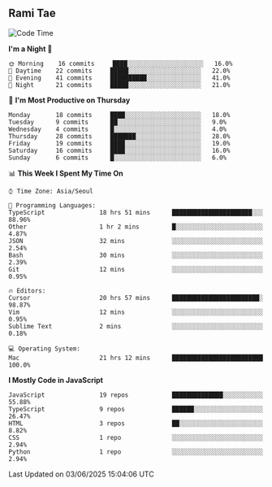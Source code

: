 ## Rami Tae

<!--START_SECTION:waka-->
![Code Time](http://img.shields.io/badge/Code%20Time-2%2C349%20hrs%206%20mins-blue)

**I'm a Night 🦉** 

```text
🌞 Morning    16 commits     ████░░░░░░░░░░░░░░░░░░░░░   16.0% 
🌆 Daytime    22 commits     █████░░░░░░░░░░░░░░░░░░░░   22.0% 
🌃 Evening    41 commits     ██████████░░░░░░░░░░░░░░░   41.0% 
🌙 Night      21 commits     █████░░░░░░░░░░░░░░░░░░░░   21.0%

```
📅 **I'm Most Productive on Thursday** 

```text
Monday       18 commits     ████░░░░░░░░░░░░░░░░░░░░░   18.0% 
Tuesday      9 commits      ██░░░░░░░░░░░░░░░░░░░░░░░   9.0% 
Wednesday    4 commits      █░░░░░░░░░░░░░░░░░░░░░░░░   4.0% 
Thursday     28 commits     ███████░░░░░░░░░░░░░░░░░░   28.0% 
Friday       19 commits     ████░░░░░░░░░░░░░░░░░░░░░   19.0% 
Saturday     16 commits     ████░░░░░░░░░░░░░░░░░░░░░   16.0% 
Sunday       6 commits      █░░░░░░░░░░░░░░░░░░░░░░░░   6.0%

```


📊 **This Week I Spent My Time On** 

```text
⌚︎ Time Zone: Asia/Seoul

💬 Programming Languages: 
TypeScript               18 hrs 51 mins      ██████████████████████░░░   88.96% 
Other                    1 hr 2 mins         █░░░░░░░░░░░░░░░░░░░░░░░░   4.87% 
JSON                     32 mins             ░░░░░░░░░░░░░░░░░░░░░░░░░   2.54% 
Bash                     30 mins             ░░░░░░░░░░░░░░░░░░░░░░░░░   2.39% 
Git                      12 mins             ░░░░░░░░░░░░░░░░░░░░░░░░░   0.95%

🔥 Editors: 
Cursor                   20 hrs 57 mins      ████████████████████████░   98.87% 
Vim                      12 mins             ░░░░░░░░░░░░░░░░░░░░░░░░░   0.95% 
Sublime Text             2 mins              ░░░░░░░░░░░░░░░░░░░░░░░░░   0.18%

💻 Operating System: 
Mac                      21 hrs 12 mins      █████████████████████████   100.0%

```

**I Mostly Code in JavaScript** 

```text
JavaScript               19 repos            ██████████████░░░░░░░░░░░   55.88% 
TypeScript               9 repos             ██████░░░░░░░░░░░░░░░░░░░   26.47% 
HTML                     3 repos             ██░░░░░░░░░░░░░░░░░░░░░░░   8.82% 
CSS                      1 repo              ░░░░░░░░░░░░░░░░░░░░░░░░░   2.94% 
Python                   1 repo              ░░░░░░░░░░░░░░░░░░░░░░░░░   2.94%

```



 Last Updated on 03/06/2025 15:04:06 UTC
<!--END_SECTION:waka-->
